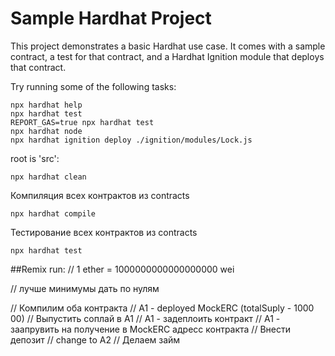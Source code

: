 # Sample Hardhat Project

This project demonstrates a basic Hardhat use case. It comes with a sample contract, a test for that contract, and a Hardhat Ignition module that deploys that contract.

Try running some of the following tasks:

```shell
npx hardhat help
npx hardhat test
REPORT_GAS=true npx hardhat test
npx hardhat node
npx hardhat ignition deploy ./ignition/modules/Lock.js
```
root is 'src':

```shell
npx hardhat clean
```

Компиляция всех контрактов из contracts
```shell
npx hardhat compile
```

Тестирование всех контрактов из contracts
```shell
npx hardhat test
```

##Remix run:
// 1 ether = 1000000000000000000 wei

// лучше минимумы дать по нулям

// Компилим оба контракта 
// А1 - deployed MockERC (totalSuply - 1000 00)
// Выпустить соплай в A1
// A1 - задеплоить контракт
// A1 - заапрувить на получение в MockERC адресс контракта
// Внести депозит
// change to A2
// Делаем займ